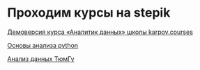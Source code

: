 #  Проходим курсы на stepik

[Демоверсия курса «Аналитик данных» школы karpov.courses](https://stepik.org/course/74457)

[Основы анализа python](https://stepik.org/course/116618/syllabus)

[Анализ данных ТюмГу](https://stepik.org/course/126333/syllabus)